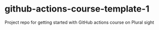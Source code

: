 # github-actions-course-template-1
Project repo for getting started with GitHub actions course on Plural sight

